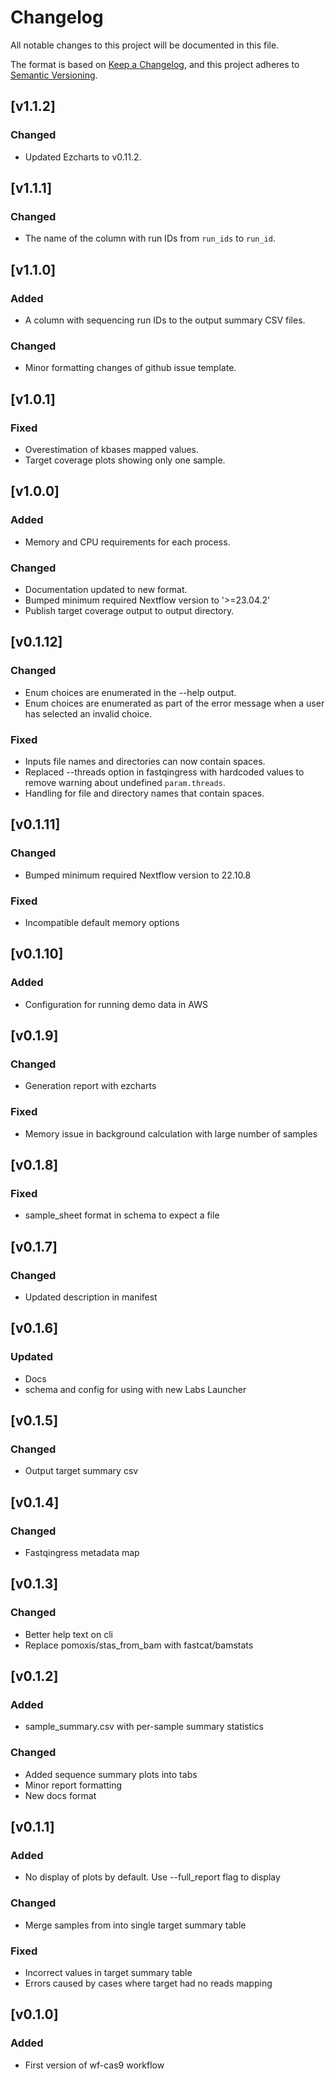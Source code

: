 # Changelog
All notable changes to this project will be documented in this file.

The format is based on [Keep a Changelog](https://keepachangelog.com/en/1.1.0/),
and this project adheres to [Semantic Versioning](https://semver.org/spec/v2.0.0.html).

## [v1.1.2]
### Changed
- Updated Ezcharts to v0.11.2.

## [v1.1.1]
### Changed
- The name of the column with run IDs from `run_ids` to `run_id`.

## [v1.1.0]
### Added
- A column with sequencing run IDs to the output summary CSV files.

### Changed
- Minor formatting changes of github issue template.

## [v1.0.1]
### Fixed
- Overestimation of kbases mapped values.
- Target coverage plots showing only one sample.

## [v1.0.0]
### Added
- Memory and CPU requirements for each process.

### Changed
- Documentation updated to new format.
- Bumped minimum required Nextflow version to '>=23.04.2'
- Publish target coverage output to output directory.

## [v0.1.12]
### Changed
- Enum choices are enumerated in the --help output.
- Enum choices are enumerated as part of the error message when a user has selected an invalid choice.

### Fixed
- Inputs file names and directories can now contain spaces.
- Replaced --threads option in fastqingress with hardcoded values to remove warning about undefined `param.threads`.
- Handling for file and directory names that contain spaces.

## [v0.1.11]
### Changed
- Bumped minimum required Nextflow version to 22.10.8

### Fixed
- Incompatible default memory options

## [v0.1.10]
### Added
- Configuration for running demo data in AWS

## [v0.1.9]
### Changed
- Generation report with ezcharts

### Fixed
- Memory issue in background calculation with large number of samples

## [v0.1.8]
### Fixed
- sample_sheet format in schema to expect a file

## [v0.1.7]
### Changed
- Updated description in manifest

## [v0.1.6]
### Updated
- Docs
- schema and config for using with new Labs Launcher

## [v0.1.5]
### Changed
- Output target summary csv

## [v0.1.4]
### Changed
- Fastqingress metadata map

## [v0.1.3]
### Changed
- Better help text on cli
- Replace pomoxis/stas_from_bam with fastcat/bamstats

## [v0.1.2]
### Added
- sample_summary.csv with per-sample summary statistics

### Changed
- Added sequence summary plots into tabs
- Minor report formatting
- New docs format

## [v0.1.1]
### Added
- No display of plots by default. Use --full_report flag to display

### Changed
- Merge samples from into single target summary table

### Fixed
- Incorrect values in target summary table
- Errors caused by cases where target had no reads mapping

## [v0.1.0]
### Added
- First version of wf-cas9 workflow

